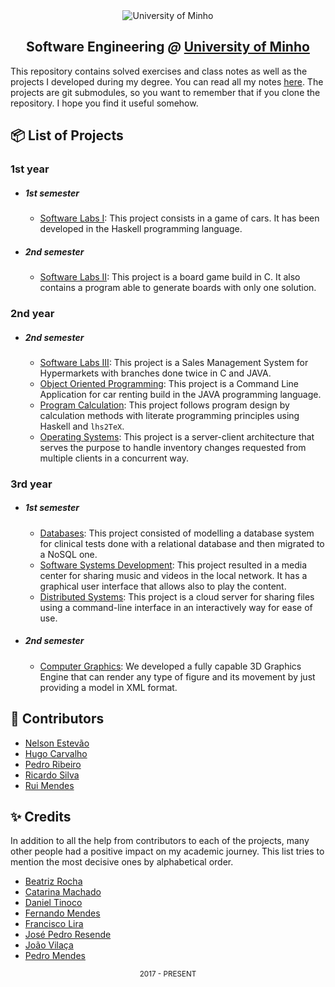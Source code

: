 [gitbook]: https://books.estevao.xyz/uminho

<div align="center">
  <img src="https://www.eng.uminho.pt/SiteAssets/Logo.PNG" alt="University of Minho">
  <br>
  <h2>
  <strong>Software Engineering</strong>
  <em>@</em>
  <strong><a href="https://www.uminho.pt/EN/">University of Minho</a></strong>
  </h2>
</div>

This repository contains solved exercises and class notes as well as the
projects I developed during my degree. You can read all my notes
[here][gitbook]. The projects are git submodules, so you want to remember that
if you clone the repository. I hope you find it useful somehow.

## :package: List of Projects

### **1st year**

- ##### 1st semester

  - [Software Labs I](/1st/1/Laboratórios%20de%20Informática%20I/Project):
    This project consists in a game of cars. It has been developed in the
    Haskell programming language.

- ##### 2nd semester

  - [Software Labs II](/1st/2/Laboratórios%20de%20Informática%20II/Project):
    This project is a board game build in C. It also contains a program able to
    generate boards with only one solution.

### **2nd year**

- ##### 2nd semester

  - [Software Labs III](/2nd/2/Laboratórios%20de%20Informática%20III/Project):
    This project is a Sales Management System for Hypermarkets with branches
    done twice in C and JAVA.
  - [Object Oriented Programming](/2nd/2/Programação%20Orientada%20aos%20Objetos/Project):
    This project is a Command Line Application for car renting build in the JAVA
    programming language.
  - [Program Calculation](/2nd/2/Cálculo%20de%20Programas/Project):
    This project follows program design by calculation methods with literate
    programming principles using Haskell and `lhs2TeX`.
  - [Operating Systems](/2nd/2/Sistemas%20Operativos/Project):
    This project is a server-client architecture that serves the purpose to
    handle inventory changes requested from multiple clients in a concurrent
    way.

### **3rd year**

- ##### 1st semester

  - [Databases](/3rd/1/Bases%20de%20Dados/Project):
    This project consisted of modelling a database system for clinical tests
    done with a relational database and then migrated to a NoSQL one.
  - [Software Systems Development](/3rd/1/Desenvolvimento%20de%20Sistemas%20de%20Software/Project):
    This project resulted in a media center for sharing music and videos in the
    local network. It has a graphical user interface that allows also to play
    the content.
  - [Distributed Systems](/3rd/1/Sistemas%20Distribuídos/Project):
    This project is a cloud server for sharing files using a command-line
    interface in an interactively way for ease of use.

- ##### 2nd semester
  - [Computer Graphics](/3rd/2/Computação%20Gráfica/Project):
    We developed a fully capable 3D Graphics Engine that can render any type
    of figure and its movement by just providing a model in XML format.

## :handshake: Contributors

- [Nelson Estevão][nelson]
- [Hugo Carvalho][hugo]
- [Pedro Ribeiro][pedro]
- [Ricardo Silva][ricardo]
- [Rui Mendes][rui]

[hugo]: https://github.com/HugoCarvalho99
[nelson]: https://github.com/nelsonmestevao
[pedro]: https://github.com/pedroribeiro22
[ricardo]: https://github.com/ricardoslv
[rui]: https://github.com/ruimendes29

## :sparkles: Credits

In addition to all the help from contributors to each of the projects, many
other people had a positive impact on my academic journey. This list tries to
mention the most decisive ones by alphabetical order.

- [Beatriz Rocha][bia]
- [Catarina Machado][catarina]
- [Daniel Tinoco][tinoco]
- [Fernando Mendes][frm]
- [Francisco Lira][lira]
- [José Pedro Resende][resende]
- [João Vilaça][vilaça]
- [Pedro Mendes][mendess]

[bia]: https://github.com/beatrizfrocha
[catarina]: https://github.com/catarinamachado
[frm]: https://github.com/frm
[lira]: https://github.com/FranciscoLira
[mendess]: https://github.com/mendess
[resende]: https://github.com/ZePedroResende
[tinoco]: https://github.com/0urobor0s
[vilaça]: https://github.com/machadovilaca

<div align="center">
  <sub>2017 - PRESENT</sub>
</div>
